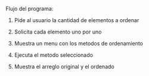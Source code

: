 Flujo del programa:

1. Pide al usuario la cantidad de elementos a ordenar

2. Solicita cada elemento uno por uno

3. Muestra un menu con los metodos de ordenamiento

4. Ejecuta el metodo seleccionado

5. Muestra el arreglo original y el ordenado

